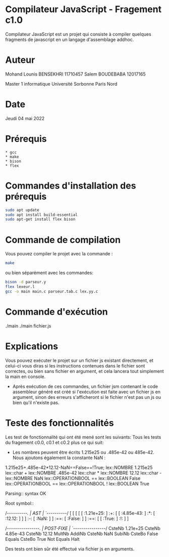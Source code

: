# Compilateur JavaScript - Fragement c1.0
Compilateur JavaScript est un projet qui consiste à compiler quelques fragments de javascript en un langage d'assemblage addhoc.

# Auteur
Mohand Lounis BENSEKHRI     11710457
Salem BOUDEBABA             12017165
		
Master 1 informatique 
Université Sorbonne Paris Nord

# Date
Jeudi 04 mai 2022

# Prérequis
    * gcc
    * make
    * bison
    * flex

# Commandes d'installation des prérequis
```bash 
sudo apt update
sudo apt install build-essential
sudo apt-get install flex bison
```

# Commande de compilation
Vous pouvez compiler le projet avec la commande :
```bash 
make
```

ou bien séparément avec les commandes: 
```bash 
bison -d parseur.y
flex lexeur.l
gcc -o main main.c parseur.tab.c lex.yy.c
```

# Commande d'exécution
./main
./main fichier.js

# Explications
Vous pouvez exécuter le projet sur un fichier js existant directement, et celui-ci vous diras si les instructions contenues dans le fichier sont correctes, ou bien sans fichier en argument, et cela lancera tout simplement la main en console.

- Après exécution de ces commandes, un fichier jsm contenant le code assembleur généré est créé si l'exécution est faite avec un fichier js en argument, sinon des erreurs s'afficheront si le fichier n'est pas un js ou bien qu'il n'existe pas.

# Teste des fonctionnalités
Les test de fonctionnalité qui ont été mené sont les suivants: 
Tous les tests du fragement c0.0, c0.1 et c0.2 plus ce qui suit:

* Les nombres peuvent être écrits 1.215e25 ou .485e-42 ou 485e-42. Nous ajoutons également la constante NaN :

1.215e25+.485e-42*12.12-NaN==False==!True;
lex::NOMBRE 1.215e25
lex::char +
lex::NOMBRE .485e-42
lex::char *
lex::NOMBRE 12.12
lex::char -
lex::NOMBRE NaN
lex::OPERATIONBOOL ==
lex::BOOLEAN False
lex::OPERATIONBOOL ==
lex::OPERATIONBOOL !
lex::BOOLEAN True

Parsing:: syntax OK

Root symbol:: 

/*----------.
|    AST    |
`----------*/
[ [ [ [ [ :1.21e+25: ] :+: [ [ :4.85e-43: ] :*: [ :12.12: ] ] ] :-: [ :NaN: ] ] :==: [ :False: ] ] :==: [ [ :True: ] :!: ] ] 

/*----------------.
|    POST-FIXE    |
`----------------*/
CsteNb 1.21e+25
CsteNb 4.85e-43
CsteNb 12.12
MultNb
AddiNb
CsteNb NaN
SubiNb
CsteBo False
Equals
CsteBo True
Not
Equals
Halt


Des tests ont bien sûr été effectué via fichier js en arguments.

